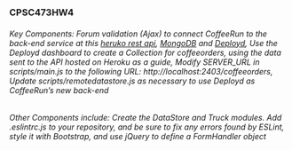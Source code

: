 ### CPSC473HW4
###### Key Components: Forum validation (Ajax) to connect CoffeeRun to the back-end service at this [heruko rest api](http://coffeerun-v2-rest-api.herokuapp.com/api/coffeeorders), [MongoDB](https://docs.mongodb.com/manual/administration/install-community/) and [Deployd](https://github.com/deployd/deployd#install-from-npm), Use the Deployd dashboard to create a Collection for coffeeorders, using the data sent to the API hosted on Heroku as a guide, Modify SERVER_URL in scripts/main.js to the following URL: http://localhost:2403/coffeeorders, Update scripts/remotedatastore.js as necessary to use Deployd as CoffeeRun’s new back-end

###### Other Components include: Create the DataStore and Truck modules. Add .eslintrc.js to your repository, and be sure to fix any errors found by ESLint, style it with Bootstrap, and use jQuery to define a FormHandler object
